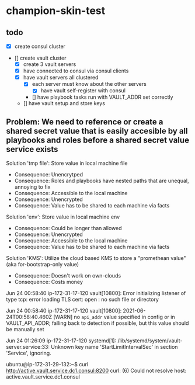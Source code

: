 # champion-skin-test


## todo

  - [x] create consul cluster
  - [] create vault cluster
    - [x] create 3 vault servers
    - [x] have connected to consul via consul clients
    - [x] have vault servers all clustered
      - [x] each server must know about the other servers
        - [X] have vault self-register with consul
      - [] have playbook tasks run with VAULT_ADDR set correctly
    - [] have vault setup and store keys

## Problem: We need to reference or create a shared secret value that is easily accesible by all playbooks and roles before a shared secret value service exists

Solution 'tmp file': Store value in local machine file
  - Consequence: Unencrytped
  - Consequence: Roles and playbooks have nested paths that are unequal, annoying to fix
  - Consequence: Accessible to the local machine
  - Consequence: Unencrypted
  - Consequence: Value has to be shared to each machine via facts

Solution 'env': Store value in local machine env
  - Consequence: Could be longer than allowed
  - Consequence: Unencrypted
  - Consequence: Accessible to the local machine
  - Consequence: Value has to be shared to each machine via facts

Solution 'KMS': Utilize the cloud based KMS to store a "promethean value" (aka for-bootstrap-only value)
  - Consequence: Doesn't work on own-clouds
  - Consequence: Costs money


Jun 24 00:58:40 ip-172-31-17-120 vault[10800]: Error initializing listener of type tcp: error loading TLS cert: open : no such file or directory

Jun 24 00:58:40 ip-172-31-17-120 vault[10800]: 2021-06-24T00:58:40.460Z [WARN]  no `api_addr` value specified in config or in VAULT_API_ADDR; falling back to detection if possible, but this value should be manually set       

Jun 24 01:26:09 ip-172-31-17-120 systemd[1]: /lib/systemd/system/vault-server.service:33: Unknown key name 'StartLimitIntervalSec' in section 'Service', ignoring.

ubuntu@ip-172-31-29-132:~$ curl http://active.vault.service.dc1.consul:8200
curl: (6) Could not resolve host: active.vault.service.dc1.consul